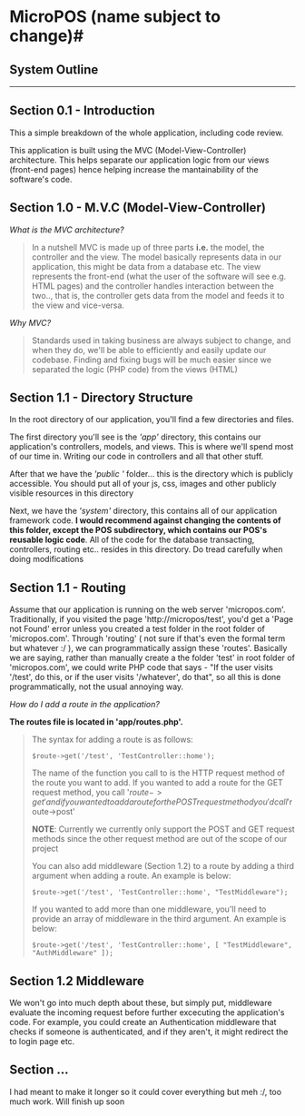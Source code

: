 # MicroPOS (name subject to change)#
## System Outline ##

----------



## Section 0.1 -  Introduction ##

This a simple breakdown of the whole application, including code review.

This application is built using the MVC (Model-View-Controller) architecture. This helps separate our application logic from our views (front-end pages) hence helping increase the mantainability of the software's code.


## Section 1.0 - M.V.C (Model-View-Controller) ##

*What is the MVC architecture?*

> In a nutshell MVC is made up of three parts **i.e.** the model, the controller and the view. The model basically
> represents data in our application, this might be data from a database etc. The view represents the front-end
> (what the user of the software will see e.g. HTML pages) and the controller handles interaction between the two..,
> that is, the controller gets data from the model and feeds it to the view and vice-versa.


*Why MVC?*

> Standards used in taking business are always subject to change, and when they do, we'll be able to
> efficiently and easily update our codebase. Finding and fixing bugs will be much easier since we separated
> the logic (PHP code) from the views (HTML)

## Section 1.1 - Directory Structure ##

In the root directory of our application, you'll find a few directories and files.

The first directory you'll see is the *'app'* directory, this contains our application's controllers,
models, and views. This is where we'll spend most of our time in. Writing our code in controllers and all that other stuff.

After that we have the *'public '* folder... this is the directory which is publicly accessible. You should put all of your js, css, images and other publicly visible resources
in this directory

Next, we have the *'system'* directory, this contains all of our application framework code. **I would recommend against changing the contents of this folder, except the POS subdirectory, which contains our POS's reusable logic code**. All of the code for the database transacting, controllers, routing etc.. resides in this directory. Do tread carefully when doing modifications

## Section 1.1 - Routing ##

Assume that our application is running on the web server 'micropos.com'. Traditionally, if you visited the page 'http://micropos/test', you'd get a 'Page not Found' error unless you created a test folder in the root folder of 'micropos.com'. Through 'routing' ( not sure if that's even the formal term but whatever :/ ), we can programmatically assign these 'routes'. Basically we are saying, rather than manually create a the folder 'test' in root folder of 'micropos.com', we could write PHP code that says - "If the user visits '/test', do this, or if the user visits '/whatever', do that", so all this is done programmatically, not the usual annoying way.

*How do I add a route in the application?*

**The routes file is located in 'app/routes.php'.**

> The syntax for adding a route is as follows:
>      
> `$route->get('/test', 'TestController::home');`
>      
> The name of the function you call to is the HTTP request method of the route you want to add. If you wanted to
> add a route for the GET request method, you call '$route->get' and if you wanted to add a route for the POST
> request method you'd call '$route->post'
>
> **NOTE**: Currently we currently only support the POST and GET request methods since the other request method are out
> of the scope of our project
>
> You can also add middleware (Section 1.2) to a route by adding a third argument when adding a route. An example is below:
>
> `$route->get('/test', 'TestController::home', "TestMiddleware");`
>
> If you wanted to add more than one middleware, you'll need to provide an array of middleware in the third argument. An example is below:
>
> `$route->get('/test', 'TestController::home', [ "TestMiddleware", "AuthMiddleware" ]);`

## Section 1.2 Middleware ##

We won't go into much depth about these, but simply put, middleware evaluate the incoming request before further excecuting the application's code. For example, you could create an Authentication middleware that checks if someone is authenticated, and if they aren't, it might redirect the to login page etc.


## Section ... ##

I had meant to make it longer so it could cover everything but meh :/, too much work. Will finish up
soon
